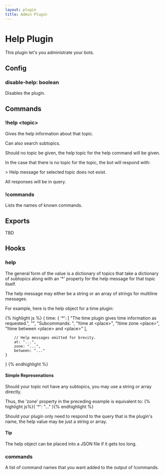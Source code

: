 ```yaml
---
layout: plugin
title: Admin Plugin
---
```

# Help Plugin

This plugin let's you administrate your bots.

## Config

### disable-help: boolean

Disables the plugin.

## Commands

### !help &lt;topic&gt;

Gives the help information about that topic.

Can also search subtopics.

Should no topic be given, the help topic for the help command will be given.

In the case that there is no topic for the topic, the bot will respond with:

&gt; Help message for selected topic does not exist.

All responses will be in query.

### !commands

Lists the names of known commands.

## Exports

TBD

## Hooks

### help

The general form of the value is a dictionary of topics that take a
dictionary of subtopics along with an '\*' property for the help message
for that topic itself.

The help message may either be a string or an array of strings for
multiline messages.

For example, here is the help object for a time plugin:

{% highlight js %}
{
    time: {
        '*': [
            "The time plugin gives time information as requested.",
            "",
            "Subcommands: ",
            "!time at &lt;place&gt;",
            "!time zone &lt;place&gt;",
            "!time between &lt;place&gt; and &lt;place&gt;"
        ],
        
        // Help messages omitted for brevity.
        at: "...",
        zone: "...",
        between: "..."
    }
}
{% endhighlight %}

#### Simple Represenations ####

Should your topic not have any subtopics, you may use a string or array
directly.

Thus, the 'zone' property in the preceding example is equivalent to:
{% highlight js%}{ '*': "..." }{% endhighlight %}

Should your plugin only need to respond to the query that is the plugin's
name, the help value may be just a string or array.

#### Tip ####

The help object can be placed into a JSON file if it gets too long.

### commands

A list of command names that you want added to the output of !commands.